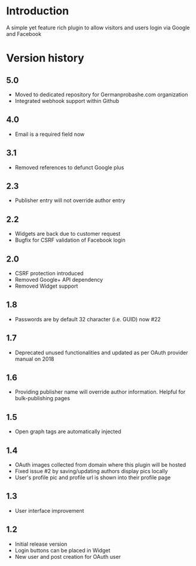 # Introduction
A simple yet feature rich plugin to allow visitors and users login via Google and Facebook

# Version history
## 5.0
 * Moved to dedicated repository for Germanprobashe.com organization
 * Integrated webhook support within Github
## 4.0
 * Email is a required field now
## 3.1
 * Removed references to defunct Google plus
## 2.3
 * Publisher entry will not override author entry
## 2.2
 * Widgets are back due to customer request
 * Bugfix for CSRF validation of Facebook login
## 2.0
 * CSRF protection introduced
 * Removed Google+ API dependency
 * Removed Widget support
## 1.8
 * Passwords are by default 32 character (i.e. GUID) now #22
## 1.7
 * Deprecated unused functionalities and updated as per OAuth provider manual on 2018
## 1.6
 * Providing publisher name will override author information. Helpful for bulk-publishing pages
## 1.5
 * Open graph tags are automatically injected
## 1.4
 * OAuth images collected from domain where this plugin will be hosted
 * Fixed issue #2 by saving/updating authors display pics locally
 * User's profile pic and profile url is shown into their profile page
## 1.3
 * User interface improvement
## 1.2
 * Initial release version
 * Login buttons can be placed in Widget
 * New user and post creation for OAuth user
